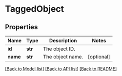 # TaggedObject

## Properties
Name | Type | Description | Notes
------------ | ------------- | ------------- | -------------
**id** | **str** | The object ID. | 
**name** | **str** | The object name. | [optional] 

[[Back to Model list]](../README.md#documentation-for-models) [[Back to API list]](../README.md#documentation-for-api-endpoints) [[Back to README]](../README.md)


